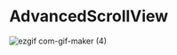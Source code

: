 # AdvancedScrollView

![ezgif com-gif-maker (4)](https://user-images.githubusercontent.com/66858640/147817269-64544309-e887-40f4-8196-7e8abd62f8ba.gif)

